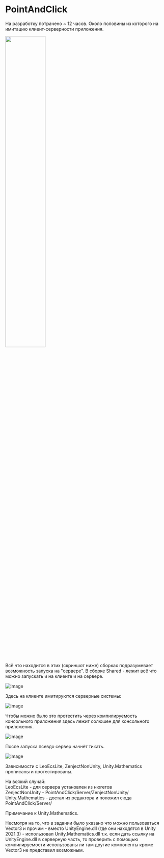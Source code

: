 # PointAndClick

На разработку потрачено ~ 12 часов. Около половины из которого на имитацию клиент-серверности приложения.

<img src="https://user-images.githubusercontent.com/28690609/205513945-91be4920-aad1-4036-9d63-9c19e8fbba4f.png" width=50% height=50%>


Всё что находится в этих (скриншот ниже) сборках подразумевает возможность запуска на "сервере". В сборке Shared - лежит всё что можно запускать и на клиенте и на сервере. 

![image](https://user-images.githubusercontent.com/28690609/205514356-176b44cf-63d1-4a1a-8a0a-74cba2fd267b.png)

Здесь на клиенте имитируются серверные системы:

![image](https://user-images.githubusercontent.com/28690609/205515511-8d28010a-6b41-4468-91ef-5a329534984b.png)


Чтобы можно было это протестить через компилируемость консольного приложения здесь лежит солюшен для консольного приложения.

![image](https://user-images.githubusercontent.com/28690609/205514440-4712207f-c0a8-4230-9585-c1f75bfdbe97.png)

После запуска псевдо сервер начнёт тикать.

![image](https://user-images.githubusercontent.com/28690609/205514557-8ba84c43-fed8-4c18-a066-a5284c611512.png)

Зависимости с LeoEcsLite, ZenjectNonUnity, Unity.Mathematics прописаны и протестированы.

На всякий случай:  
LeoEcsLite - для сервера установлен из нюгетов  
ZenjectNonUnity - PointAndClick/Server/ZenjectNonUnity/  
Unity.Mathematics - достал из редактора и положил сюда PointAndClick/Server/  

Примечание к Unity.Mathematics.

Несмотря на то, что в задании было указано что можно пользоваться Vector3 и прочим - вместо UnityEngine.dll (где они находятся в Unity 2021.3) - использовал Unity.Mathematics.dll т.к. если дать ссылку на UnityEngine.dll в серверную часть, то проверить с помощью компилируемости использованы ли там другие компоненты кроме Vector3 не представил возможным. 

